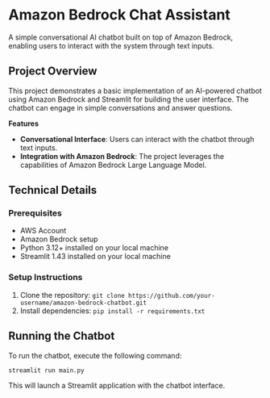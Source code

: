 **Amazon Bedrock Chat Assistant**
=====================================

A simple conversational AI chatbot built on top of Amazon Bedrock, enabling users to interact with the system
through text inputs.

**Project Overview**
-------------------

This project demonstrates a basic implementation of an AI-powered chatbot using Amazon Bedrock and Streamlit for
building the user interface. The chatbot can engage in simple conversations and answer questions.

**Features**

*   **Conversational Interface**: Users can interact with the chatbot through text inputs.
*   **Integration with Amazon Bedrock**: The project leverages the capabilities of Amazon Bedrock Large Language Model.

**Technical Details**
--------------------

### Prerequisites

*   AWS Account
*   Amazon Bedrock setup
*   Python 3.12+ installed on your local machine
*   Streamlit 1.43 installed on your local machine

### Setup Instructions

1.  Clone the repository: `git clone https://github.com/your-username/amazon-bedrock-chatbot.git`
2.  Install dependencies: `pip install -r requirements.txt`


**Running the Chatbot**
----------------------

To run the chatbot, execute the following command:

```streamlit run main.py```

This will launch a Streamlit application with the chatbot interface.
